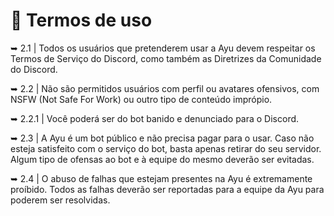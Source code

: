 # 📃 Termos de uso

➥ 2.1 | Todos os usuários que pretenderem usar a Ayu devem respeitar os Termos de Serviço do Discord, como também as Diretrizes da Comunidade do Discord.

➥ 2.2 | Não são permitidos usuários com perfil ou avatares ofensivos, com NSFW (Not Safe For Work) ou outro tipo de conteúdo imprópio.

➥ 2.2.1 | Você poderá ser do bot banido e denunciado para o Discord.

➥ 2.3 | A Ayu é um bot público e não precisa pagar para o usar. Caso não esteja satisfeito com o serviço do bot, basta apenas retirar do seu servidor. Algum tipo de ofensas ao bot e à equipe do mesmo deverão ser evitadas.

➥ 2.4 | O abuso de falhas que estejam presentes na Ayu é extremamente proíbido. Todos as falhas deverão ser reportadas para a equipe da Ayu para poderem ser resolvidas.
